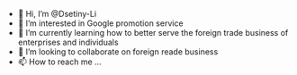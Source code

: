 - 👋 Hi, I’m @Dsetiny-Li
- 👀 I’m interested in Google promotion service
- 🌱 I’m currently learning how to better serve the foreign trade business of enterprises and individuals
- 💞️ I’m looking to collaborate on foreign reade business
- 📫 How to reach me ...

<!---
Dsetiny-Li/Dsetiny-Li is a ✨ special ✨ repository because its `README.md` (this file) appears on your GitHub profile.
You can click the Preview link to take a look at your changes.
--->
